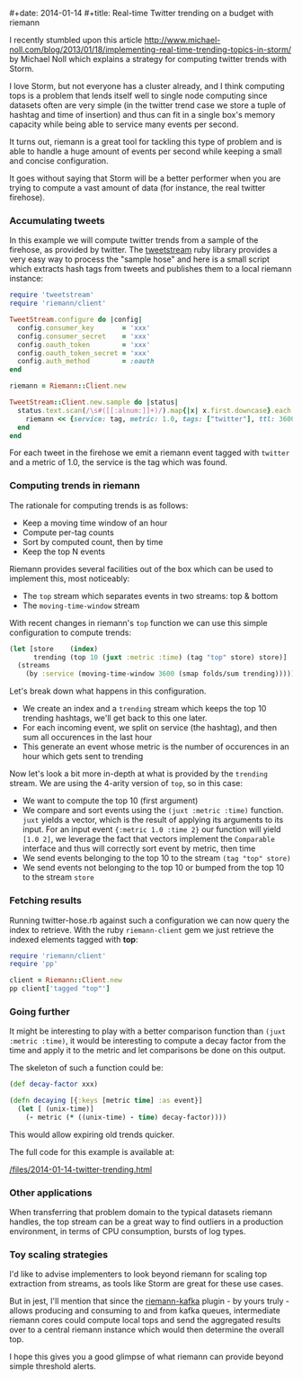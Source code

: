 #+date: 2014-01-14
#+title: Real-time Twitter trending on a budget with riemann

I recently stumbled upon this article
<http://www.michael-noll.com/blog/2013/01/18/implementing-real-time-trending-topics-in-storm/>
by Michael Noll which explains a strategy for computing twitter trends
with Storm.

I love Storm, but not everyone has a cluster already, and I think
computing tops is a problem that lends itself well to single node
computing since datasets often are very simple (in the twitter trend
case we store a tuple of hashtag and time of insertion) and thus can fit
in a single box's memory capacity while being able to service many
events per second.

It turns out, riemann is a great tool for tackling this type of problem
and is able to handle a huge amount of events per second while keeping a
small and concise configuration.

It goes without saying that Storm will be a better performer when you
are trying to compute a vast amount of data (for instance, the real
twitter firehose).

### Accumulating tweets

In this example we will compute twitter trends from a sample of the
firehose, as provided by twitter. The
[tweetstream](https://github.com/tweetstream/tweetstream) ruby library
provides a very easy way to process the "sample hose" and here is a
small script which extracts hash tags from tweets and publishes them to
a local riemann instance:

```ruby
require 'tweetstream'
require 'riemann/client'

TweetStream.configure do |config|
  config.consumer_key       = 'xxx'
  config.consumer_secret    = 'xxx'
  config.oauth_token        = 'xxx'
  config.oauth_token_secret = 'xxx'
  config.auth_method        = :oauth
end

riemann = Riemann::Client.new

TweetStream::Client.new.sample do |status|
  status.text.scan(/\s#([[:alnum:]]+)/).map{|x| x.first.downcase}.each do |tag|
    riemann << {service: tag, metric: 1.0, tags: ["twitter"], ttl: 3600}
  end
end
```

For each tweet in the firehose we emit a riemann event tagged with
`twitter` and a metric of 1.0, the service is the tag which was found.

### Computing trends in riemann

The rationale for computing trends is as follows:

-   Keep a moving time window of an hour
-   Compute per-tag counts
-   Sort by computed count, then by time
-   Keep the top N events

Riemann provides several facilities out of the box which can be used to
implement this, most noticeably:

-   The `top` stream which separates events in two streams: top & bottom
-   The `moving-time-window` stream

With recent changes in riemann's `top` function we can use this simple
configuration to compute trends:

```clojure
(let [store    (index)
      trending (top 10 (juxt :metric :time) (tag "top" store) store)]
  (streams
    (by :service (moving-time-window 3600 (smap folds/sum trending)))))
```

Let's break down what happens in this configuration.

-   We create an index and a `trending` stream which keeps the top 10
    trending hashtags, we'll get back to this one later.
-   For each incoming event, we split on service (the hashtag), and then
    sum all occurences in the last hour
-   This generate an event whose metric is the number of occurences in
    an hour which gets sent to trending

Now let's look a bit more in-depth at what is provided by the `trending`
stream. We are using the 4-arity version of `top`, so in this case:

-   We want to compute the top 10 (first argument)
-   We compare and sort events using the `(juxt :metric :time)`
    function. `juxt` yields a vector, which is the result of applying
    its arguments to its input. For an input event
    `{:metric 1.0 :time 2}` our function will yield `[1.0 2]`, we
    leverage the fact that vectors implement the `Comparable` interface
    and thus will correctly sort event by metric, then time
-   We send events belonging to the top 10 to the stream
    `(tag "top" store)`
-   We send events not belonging to the top 10 or bumped from the top 10
    to the stream `store`

### Fetching results

Running twitter-hose.rb against such a configuration we can now query
the index to retrieve. With the ruby `riemann-client` gem we just
retrieve the indexed elements tagged with **top**:

```ruby
require 'riemann/client'
require 'pp'

client = Riemann::Client.new
pp client['tagged "top"']
```

### Going further

It might be interesting to play with a better comparison function than
`(juxt :metric :time)`, it would be interesting to compute a decay
factor from the time and apply it to the metric and let comparisons be
done on this output.

The skeleton of such a function could be:

```clojure
(def decay-factor xxx)

(defn decaying [{:keys [metric time] :as event}]
  (let [ (unix-time)]
    (- metric (* ((unix-time) - time) decay-factor))))
```

This would allow expiring old trends quicker.

The full code for this example is available at:

[/files/2014-01-14-twitter-trending.html](/files/2014-01-14-twitter-trending.html)

### Other applications

When transferring that problem domain to the typical datasets riemann
handles, the top stream can be a great way to find outliers in a
production environment, in terms of CPU consumption, bursts of log
types.

### Toy scaling strategies

I'd like to advise implementers to look beyond riemann for scaling top
extraction from streams, as tools like Storm are great for these use
cases.

But in jest, I'll mention that since the
[riemann-kafka](https://github.com/pyr/riemann-kafka) plugin - by yours
truly - allows producing and consuming to and from kafka queues,
intermediate riemann cores could compute local tops and send the
aggregated results over to a central riemann instance which would then
determine the overall top.

I hope this gives you a good glimpse of what riemann can provide beyond
simple threshold alerts.
